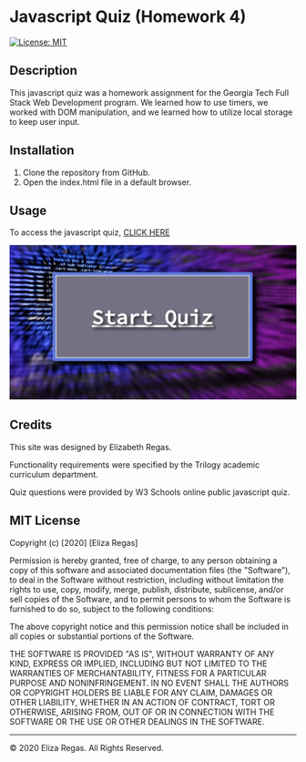 # Javascript Quiz (Homework 4)

[![License: MIT](https://img.shields.io/badge/License-MIT-yellow.svg)](https://opensource.org/licenses/MIT)

## Description 

This javascript quiz was a homework assignment for the Georgia Tech Full Stack Web Development program. We learned how to use timers, we worked with DOM manipulation, and we learned how to utilize local storage to keep user input.

## Installation

1. Clone the repository from GitHub.
2. Open the index.html file in a default browser.

## Usage 

To access the javascript quiz,
[CLICK HERE](https://elizaregas.github.io/hw4-javascript-quiz/)

![Password Generator](./assets/images/JSQuizScreenShot.png)

## Credits

This site was designed by Elizabeth Regas. 

Functionality requirements were specified by the Trilogy academic curriculum department.

Quiz questions were provided by W3 Schools online public javascript quiz.

## MIT License

Copyright (c) [2020] [Eliza Regas]

Permission is hereby granted, free of charge, to any person obtaining a copy
of this software and associated documentation files (the "Software"), to deal
in the Software without restriction, including without limitation the rights
to use, copy, modify, merge, publish, distribute, sublicense, and/or sell
copies of the Software, and to permit persons to whom the Software is
furnished to do so, subject to the following conditions:

The above copyright notice and this permission notice shall be included in all
copies or substantial portions of the Software.

THE SOFTWARE IS PROVIDED "AS IS", WITHOUT WARRANTY OF ANY KIND, EXPRESS OR
IMPLIED, INCLUDING BUT NOT LIMITED TO THE WARRANTIES OF MERCHANTABILITY,
FITNESS FOR A PARTICULAR PURPOSE AND NONINFRINGEMENT. IN NO EVENT SHALL THE
AUTHORS OR COPYRIGHT HOLDERS BE LIABLE FOR ANY CLAIM, DAMAGES OR OTHER
LIABILITY, WHETHER IN AN ACTION OF CONTRACT, TORT OR OTHERWISE, ARISING FROM,
OUT OF OR IN CONNECTION WITH THE SOFTWARE OR THE USE OR OTHER DEALINGS IN THE
SOFTWARE.

---
© 2020 Eliza Regas. All Rights Reserved.
